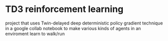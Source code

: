 # TD3 reinforcement learning
 project that uses Twin-delayed deep deterministic policy gradient technique in a google collab notebook to make various kinds of agents in an enviroment learn to walk/run
